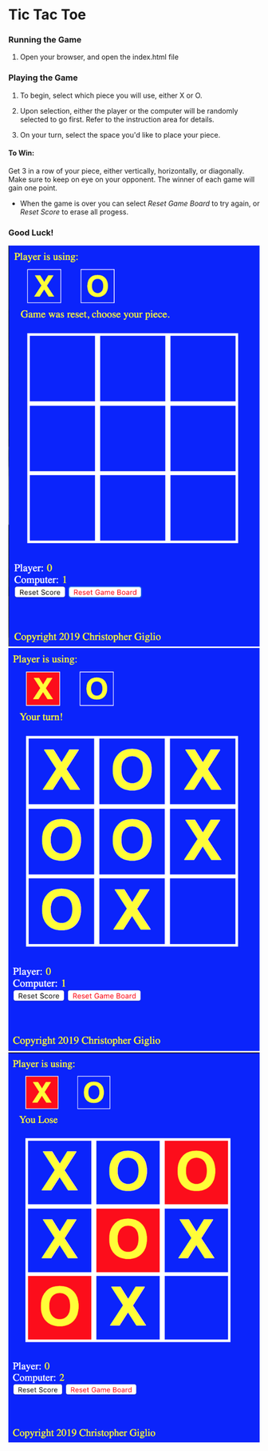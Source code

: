 # Tic Tac Toe

### Running the Game

1. Open your browser, and open the index.html file


### Playing the Game

1. To begin, select which piece you will use, either X or O.

2. Upon selection, either the player or the computer will be randomly selected to go first. Refer to the instruction area for details.

3. On your turn, select the space you'd like to place your piece.

#### To Win:
Get 3 in a row of your piece, either vertically, horizontally, or diagonally. Make sure to keep on eye on your opponent. The winner of each game will gain one point.

* When the game is over you can select *Reset Game Board* to try again, or *Reset Score* to erase all progess.

### Good Luck!


![](GameImages/GameImage01.png)
![](GameImages/GameImage02.png)
![](GameImages/GameImage03.png)
